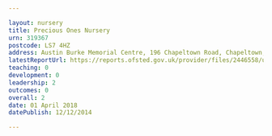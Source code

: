 ```yaml
---

layout: nursery
title: Precious Ones Nursery
urn: 319367
postcode: LS7 4HZ
address: Austin Burke Memorial Centre, 196 Chapeltown Road, Chapeltown, Leeds, West Yorkshire, LS7 4HZ
latestReportUrl: https://reports.ofsted.gov.uk/provider/files/2446558/urn/319367.pdf
teaching: 0
development: 0
leadership: 2
outcomes: 0
overall: 2
date: 01 April 2018 
datePublish: 12/12/2014

---
```

